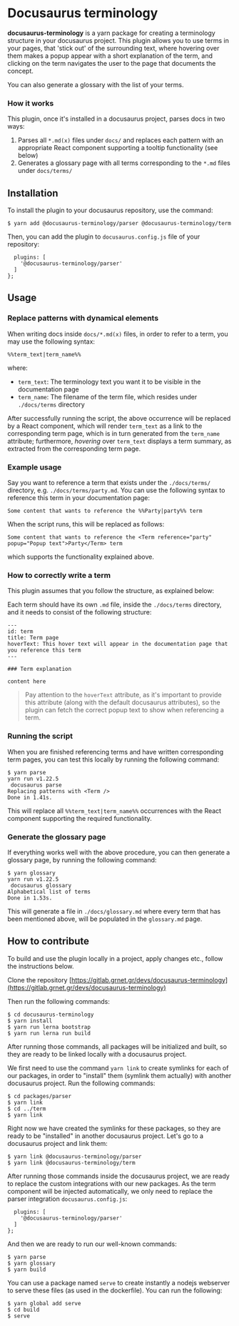 # Docusaurus terminology

**docusaurus-terminology** is a yarn package for creating a terminology structure 
in your docusaurus project. This plugin allows you to use terms in your pages, 
that 'stick out' of the surrounding text, where hovering over them makes a 
popup appear with a short explanation of the term, and clicking on the term 
navigates the user to the page that documents the concept.

You can also generate a glossary with the list of your terms.

### How it works

This plugin, once it's installed in a docusaurus project, parses docs in two ways:

  1. Parses all `*.md(x)` files under `docs/` and replaces each pattern with an
  appropriate React component supporting a tooltip functionality (see below)
  2. Generates a glossary page with all terms corresponding to the `*.md` files 
  under `docs/terms/`


## Installation

To install the plugin to your docusaurus repository, use the command:

```shell script
$ yarn add @docusaurus-terminology/parser @docusaurus-terminology/term
```

Then, you can add the plugin to `docusaurus.config.js` file of your repository:

```
  plugins: [
    '@docusaurus-terminology/parser'
  ]
};
```

## Usage

### Replace patterns with dynamical elements

When writing docs inside `docs/*.md(x)` files, in order to refer to a term, 
you may use the following syntax:


```
%%term_text|term_name%%
```

where:
- `term_text`: The terminology text you want it to be visible in the documentation
page
- `term_name`: The filename of the term file, which resides under `./docs/terms` 
directory

After successfully running the script, the above occurrence will be replaced by 
a React component, which will render `term_text` as a link to the corresponding 
term page, which is in turn generated from the `term_name` attribute; 
furthermore, *hovering* over `term_text` displays a term summary, as extracted 
from the corresponding term page.

### Example usage

Say you want to reference a term that exists under the `./docs/terms/` directory,
e.g. `./docs/terms/party.md`. You can use the following syntax to reference
this term in your documentation page:

```
Some content that wants to reference the %%Party|party%% term
```

When the script runs, this will be replaced as follows:

```
Some content that wants to reference the <Term reference="party" popup="Popup text">Party</Term> term
```

which supports the functionality explained above.

### How to correctly write a term

This plugin assumes that you follow the structure, as explained below:

Each term should have its own `.md` file, inside the `./docs/terms` directory,
and it needs to consist of the following structure:

```title="./docs/terms/term.md"
---
id: term
title: Term page
hoverText: This hover text will appear in the documentation page that you reference this term
---

### Term explanation

content here
```

> Pay attention to the `hoverText` attribute, as it's important to provide this
>attribute (along with the default docusaurus attributes), so the plugin can
>fetch the correct popup text to show when referencing a term.

### Running the script

When you are finished referencing terms and have written corresponding term pages,
you can test this locally by running the following command:

```.shell script
$ yarn parse
yarn run v1.22.5
 docusaurus parse
Replacing patterns with <Term />
Done in 1.41s.
```

This will replace all `%%term_text|term_name%%` occurrences with the React 
component supporting the required functionality.

### Generate the glossary page

If everything works well with the above procedure, you can then generate a
glossary page, by running the following command:

```.shell script
$ yarn glossary
yarn run v1.22.5
 docusaurus glossary
Alphabetical list of terms
Done in 1.53s.
```

This will generate a file in `./docs/glossary.md` where every term that has been
mentioned above, will be populated in the `glossary.md` page.

## How to contribute

To build and use the plugin locally in a project, apply changes etc., follow the 
instructions below.

Clone the repository [https://gitlab.grnet.gr/devs/docusaurus-terminology](https://gitlab.grnet.gr/devs/docusaurus-terminology)

Then run the following commands:

```.shell script
$ cd docusaurus-terminology
$ yarn install
$ yarn run lerna bootstrap
$ yarn run lerna run build
```

After running those commands, all packages will be initialized and built, so 
they are ready to be linked locally with a docusaurus project.

We first need to use the command `yarn link` to create symlinks for each of our 
packages, in order to "install" them (symlink them actually) with another 
docusaurus project. Run the following commands:

```.shell script
$ cd packages/parser
$ yarn link
$ cd ../term
$ yarn link
```

Right now we have created the symlinks for these packages, so they are ready 
to be "installed" in another docusaurus project. Let's go to a docusaurus project 
and link them:

```.shell script
$ yarn link @docusaurus-terminology/parser
$ yarn link @docusaurus-terminology/term
```

After running those commands inside the docusaurus project, we are ready to 
replace the custom integrations with our new packages. As the term component 
will be injected automatically, we only need to replace the parser integration 
`docusaurus.config.js`:

```
  plugins: [
    '@docusaurus-terminology/parser'
  ]
};
```

And then we are ready to run our well-known commands:

```.shell script
$ yarn parse
$ yarn glossary
$ yarn build
```

You can use a package named `serve` to create instantly a nodejs webserver to 
serve these files (as used in the dockerfile). You can run the following:

```
$ yarn global add serve
$ cd build
$ serve
```
